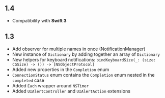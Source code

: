 ## 1.4

* Compatibility with **Swift 3**

## 1.3

* Add observer for multiple names in once (NotificationManager)
* New instance of `Dictionary` by adding together an array of `Dictionary`
* New helpers for keyboard notifications: `bindKeyboardSize(_: (size: CGSize) -> ()) -> [NSObjectProtocol]`
* Added new properties in the `Completion` enum
* `ConnectionStatus` enum contains the `Completion` enum nested in the `completed` case
* Added `Each` wrapper around `NSTimer`
* Added `UIAlertController` and `UIAlertAction` extensions
